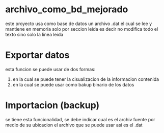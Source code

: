 # archivo_como_bd_mejorado
este proyecto usa como base de datos un archivo .dat el cual se lee y mantiene en memoria solo por seccion leida es decir no modifica todo el texto sino solo la linea leida 

# Exportar datos
esta funcion se puede usar de dos formas:
  1. en la cual se puede tener la cisualizacion de la informacion contenida
  2. en la cual se puede usar como bakup binario de los datos

# Importacion (backup)
se tiene esta funcionalidad, se debe indicar cual es el archiv fuente por medio de su ubicacion 
el archivo que se puede usar asi es el .dat 
